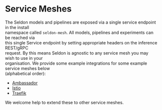 # Service Meshes

The Seldon models and pipelines are exposed via a single service endpoint in the install\
namespace called `seldon-mesh`. All models, pipelines and experiments can be reached via\
this single Service endpoint by setting appropriate headers on the inference REST/gRPC\
request. By this means Seldon is agnostic to any service mesh you may wish to use in your\
organisation. We provide some example integrations for some example service meshes below\
(alphabetical order):

* [Ambassador](ambassador.md)
* [Istio](istio.md)
* [Traefik](traefik.md)

We welcome help to extend these to other service meshes.
